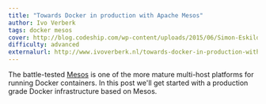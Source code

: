 ```yaml
---
title: "Towards Docker in production with Apache Mesos"
author: Ivo Verberk
tags: docker mesos
cover: http://blog.codeship.com/wp-content/uploads/2015/06/Simon-Eskildsen-at-DockerCon-2015.jpg
difficulty: advanced
externalurl: http://www.ivoverberk.nl/towards-docker-in-production-with-apache-mesos/
---
```

The battle-tested [Mesos](https://mesos.apache.org) is one of the more mature multi-host platforms for running Docker containers.
In this post we'll get started with a production grade Docker infrastructure based on Mesos.
